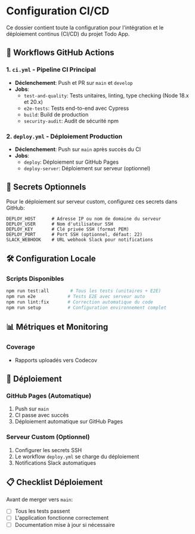 # Configuration CI/CD

Ce dossier contient toute la configuration pour l'intégration et le déploiement continus (CI/CD) du projet Todo App.

## 🚀 Workflows GitHub Actions

### 1. `ci.yml` - Pipeline CI Principal
- **Déclenchement**: Push et PR sur `main` et `develop`
- **Jobs**:
  - `test-and-quality`: Tests unitaires, linting, type checking (Node 18.x et 20.x)
  - `e2e-tests`: Tests end-to-end avec Cypress
  - `build`: Build de production
  - `security-audit`: Audit de sécurité npm

### 2. `deploy.yml` - Déploiement Production
- **Déclenchement**: Push sur `main` après succès du CI
- **Jobs**:
  - `deploy`: Déploiement sur GitHub Pages
  - `deploy-server`: Déploiement sur serveur (optionnel)


## 🔑 Secrets Optionnels

Pour le déploiement sur serveur custom, configurez ces secrets dans GitHub:

```
DEPLOY_HOST      # Adresse IP ou nom de domaine du serveur
DEPLOY_USER      # Nom d'utilisateur SSH
DEPLOY_KEY       # Clé privée SSH (format PEM)
DEPLOY_PORT      # Port SSH (optionnel, défaut: 22)
SLACK_WEBHOOK    # URL webhook Slack pour notifications
```

## 🛠️ Configuration Locale


### Scripts Disponibles
```bash
npm run test:all        # Tous les tests (unitaires + E2E)
npm run e2e            # Tests E2E avec serveur auto
npm run lint:fix       # Correction automatique du code
npm run setup          # Configuration environnement complet
```


## 📊 Métriques et Monitoring

### Coverage
- Rapports uploadés vers Codecov


## 🚀 Déploiement

### GitHub Pages (Automatique)
1. Push sur `main`
2. CI passe avec succès
3. Déploiement automatique sur GitHub Pages

### Serveur Custom (Optionnel)
1. Configurer les secrets SSH
2. Le workflow `deploy.yml` se charge du déploiement
3. Notifications Slack automatiques

## 📋 Checklist Déploiement

Avant de merger vers `main`:

- [ ] Tous les tests passent
- [ ] L'application fonctionne correctement
- [ ] Documentation mise à jour si nécessaire
